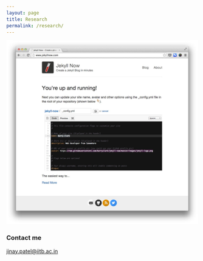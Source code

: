 ```yaml
---
layout: page
title: Research
permalink: /research/
---
```

![Jekyll Now Theme Screenshot](/images/jekyll-now-theme-screenshot.jpg "Jekyll Now Theme Screenshot")

### Contact me

[jinay.patel@iitb.ac.in](mailto:jinay.patel@iitb.ac.in)
